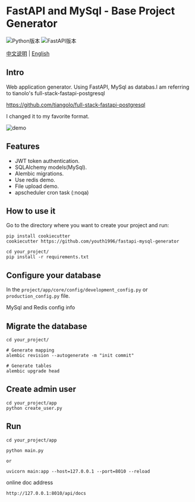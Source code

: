 # FastAPI and MySql - Base Project Generator

![Python版本](https://img.shields.io/badge/Python-3.7+-brightgreen.svg "版本号")
![FastAPI版本](https://img.shields.io/badge/FastAPI-0.61.1-ff69b4.svg "版本号")

[中文说明](./README.md) | [English](./README-en.md)

## Intro
Web application generator. Using FastAPI, MySql as databas.I am referring to tianolo's full-stack-fastapi-postgresql

https://github.com/tiangolo/full-stack-fastapi-postgresql

I changed it to my favorite format.

![demo](images/demo1.png)


## Features
- JWT token authentication.
- SQLAlchemy models(MySql).
- Alembic migrations.
- Use redis demo.
- File upload demo.
- apscheduler cron task (:noqa)


## How to use it

Go to the directory where you want to create your project and run:

```
pip install cookiecutter
cookiecutter https://github.com/youth1996/fastapi-mysql-generator

cd your_project/
pip install -r requirements.txt
```

## Configure your database

In the `project/app/core/config/development_config.py` or `production_config.py` file.

MySql and Redis config info

## Migrate the database

```
cd your_project/

# Generate mapping
alembic revision --autogenerate -m "init commit"

# Generate tables
alembic upgrade head
```

## Create admin user

```
cd your_project/app
python create_user.py
```

## Run
```
cd your_project/app

python main.py

or 

uvicorn main:app --host=127.0.0.1 --port=8010 --reload
```

online doc address
```
http://127.0.0.1:8010/api/docs
```